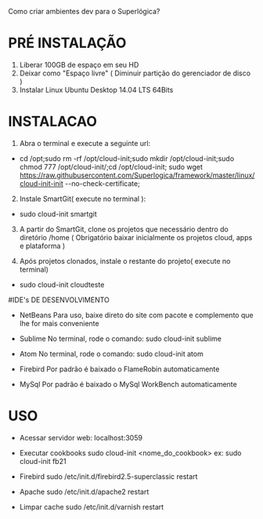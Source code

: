 Como criar ambientes dev para o Superlógica?

# PRÉ INSTALAÇÃO

1. Liberar 100GB de espaço em seu HD
2. Deixar como "Espaço livre" ( Diminuir partição do gerenciador de disco )
3. Instalar Linux Ubuntu Desktop 14.04 LTS 64Bits

# INSTALACAO

1. Abra o terminal e execute a seguinte url:
 - cd /opt;sudo rm -rf /opt/cloud-init;sudo mkdir /opt/cloud-init;sudo chmod 777 /opt/cloud-init/;cd /opt/cloud-init; sudo wget https://raw.githubusercontent.com/Superlogica/framework/master/linux/cloud-init-init --no-check-certificate;

2. Instale SmartGit( execute no terminal ):
 - sudo cloud-init smartgit

3. A partir do SmartGit, clone os projetos que necessário dentro do diretório /home
( Obrigatório baixar inicialmente os projetos cloud, apps e plataforma )

4. Após projetos clonados, instale o restante do projeto( execute no terminal)
 - sudo cloud-init cloudteste
 
#IDE's DE DESENVOLVIMENTO
- NetBeans
	Para uso, baixe direto do site com pacote e complemento que lhe for mais conveniente

- Sublime
	No terminal, rode o comando: sudo cloud-init sublime

- Atom
	No terminal, rode o comando: sudo cloud-init atom

- Firebird
	Por padrão é baixado o FlameRobin automaticamente

- MySql
	Por padrão é baixado o MySql WorkBench automaticamente	

# USO

- Acessar servidor web: 
	localhost:3059

- Executar cookbooks
	sudo cloud-init <nome_do_cookbook>
	ex: sudo cloud-init fb21

- Firebird
	sudo /etc/init.d/firebird2.5-superclassic restart

- Apache
	sudo /etc/init.d/apache2 restart

- Limpar cache
	sudo /etc/init.d/varnish restart
 




